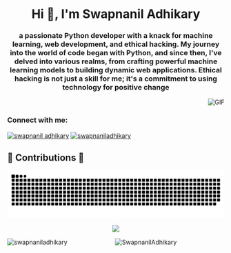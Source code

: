 <h1 align="center">Hi 👋, I'm Swapnanil Adhikary</h1>
<h3 align="center">a passionate Python developer with a knack for machine learning, web development, and ethical hacking. My journey into the world of code began with Python, and since then, I've delved into various realms, from crafting powerful machine learning models to building dynamic web applications. Ethical hacking is not just a skill for me; it's a commitment to using technology for positive change</h3>
<img align="right" alt="GIF" src="https://media.giphy.com/media/3ohzdKvLT1DxFxhZAI/giphy.gif" />





<p align="left"> <a href="https://twitter.com/" target="blank"><img src="https://img.shields.io/twitter/follow/?logo=twitter&style=for-the-badge" alt="" /></a> </p>

<h3 align="left">Connect with me:</h3>
<p align="left">
<a href="https://linkedin.com/in/swapnanil adhikary" target="blank"><img align="center" src="https://raw.githubusercontent.com/rahuldkjain/github-profile-readme-generator/master/src/images/icons/Social/linked-in-alt.svg" alt="swapnanil adhikary" height="30" width="40" /></a>
<a href="https://fb.com/swapnaniladhikary" target="blank"><img align="center" src="https://raw.githubusercontent.com/rahuldkjain/github-profile-readme-generator/master/src/images/icons/Social/facebook.svg" alt="swapnaniladhikary" height="30" width="40" /></a>  
</p>
<h2>🐍 Contributions 🐍</h2>
  <img alt="snake eating my contributions" src="https://raw.githubusercontent.com/salesp07/salesp07/output/github-contribution-grid-snake.svg" />
<p align="center>
<img width=390 src="https://streak-stats.demolab.com/?user=SwapnanilAdhikary&count_private=true&theme=react&border_radius=10" alt="streak stats"/>
</p>  
<p align="center">
  
  <img  align=top flex-grow=1 src="https://leetcard.jacoblin.cool/swapnaniladhikary?theme=dark&font=Nunito&ext=heatmap" />  
</p>


<p><img align="left" src="https://github-readme-stats.vercel.app/api/top-langs?username=swapnaniladhikary&show_icons=true&locale=en&layout=compact" alt="swapnaniladhikary" /></p>



<p align="center"> <img src="https://github-readme-stats.vercel.app/api?username=SwapnanilAdhikary&show_icons=true&theme=gotham" alt="SwapnanilAdhikary" />
